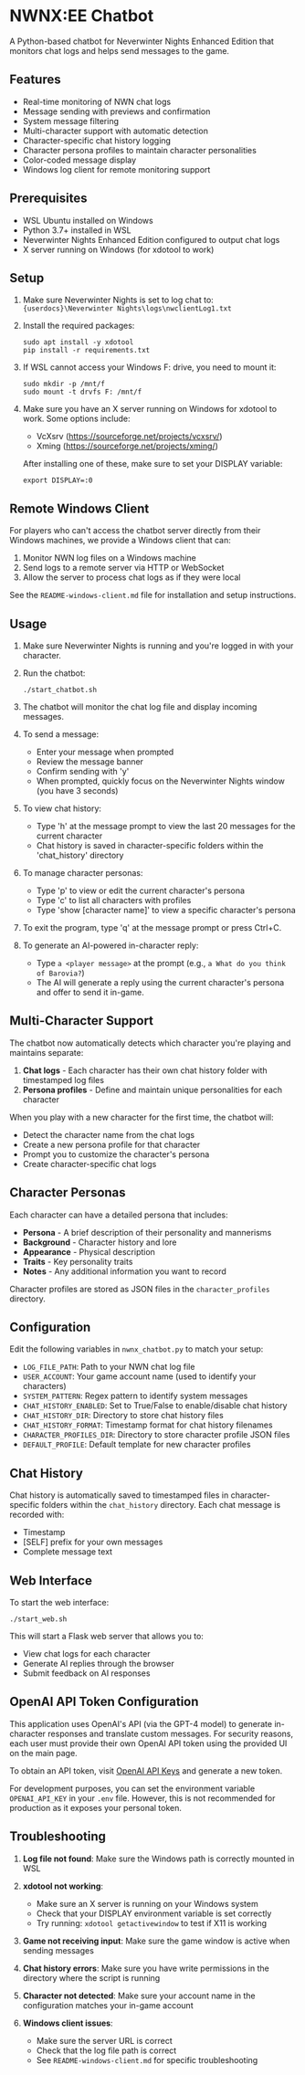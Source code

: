 # NWNX:EE Chatbot

A Python-based chatbot for Neverwinter Nights Enhanced Edition that monitors chat logs and helps send messages to the game.

## Features

- Real-time monitoring of NWN chat logs
- Message sending with previews and confirmation
- System message filtering
- Multi-character support with automatic detection
- Character-specific chat history logging
- Character persona profiles to maintain character personalities
- Color-coded message display
- Windows log client for remote monitoring support

## Prerequisites

- WSL Ubuntu installed on Windows
- Python 3.7+ installed in WSL
- Neverwinter Nights Enhanced Edition configured to output chat logs
- X server running on Windows (for xdotool to work)

## Setup

1. Make sure Neverwinter Nights is set to log chat to: `{userdocs}\Neverwinter Nights\logs\nwclientLog1.txt`

2. Install the required packages:
   ```
   sudo apt install -y xdotool
   pip install -r requirements.txt
   ```

3. If WSL cannot access your Windows F: drive, you need to mount it:
   ```
   sudo mkdir -p /mnt/f
   sudo mount -t drvfs F: /mnt/f
   ```

4. Make sure you have an X server running on Windows for xdotool to work. 
   Some options include:
   - VcXsrv (https://sourceforge.net/projects/vcxsrv/)
   - Xming (https://sourceforge.net/projects/xming/)
   
   After installing one of these, make sure to set your DISPLAY variable:
   ```
   export DISPLAY=:0
   ```
   
## Remote Windows Client

For players who can't access the chatbot server directly from their Windows machines, we provide a Windows client that can:

1. Monitor NWN log files on a Windows machine
2. Send logs to a remote server via HTTP or WebSocket
3. Allow the server to process chat logs as if they were local

See the `README-windows-client.md` file for installation and setup instructions.

## Usage

1. Make sure Neverwinter Nights is running and you're logged in with your character.

2. Run the chatbot:
   ```
   ./start_chatbot.sh
   ```

3. The chatbot will monitor the chat log file and display incoming messages.

4. To send a message:
   - Enter your message when prompted
   - Review the message banner
   - Confirm sending with 'y'
   - When prompted, quickly focus on the Neverwinter Nights window (you have 3 seconds)

5. To view chat history:
   - Type 'h' at the message prompt to view the last 20 messages for the current character
   - Chat history is saved in character-specific folders within the 'chat_history' directory

6. To manage character personas:
   - Type 'p' to view or edit the current character's persona
   - Type 'c' to list all characters with profiles
   - Type 'show [character name]' to view a specific character's persona

7. To exit the program, type 'q' at the message prompt or press Ctrl+C.

8. To generate an AI-powered in-character reply:
   - Type `a <player message>` at the prompt (e.g., `a What do you think of Barovia?`)
   - The AI will generate a reply using the current character's persona and offer to send it in-game.

## Multi-Character Support

The chatbot now automatically detects which character you're playing and maintains separate:

1. **Chat logs** - Each character has their own chat history folder with timestamped log files
2. **Persona profiles** - Define and maintain unique personalities for each character

When you play with a new character for the first time, the chatbot will:
- Detect the character name from the chat logs
- Create a new persona profile for that character
- Prompt you to customize the character's persona
- Create character-specific chat logs

## Character Personas

Each character can have a detailed persona that includes:

- **Persona** - A brief description of their personality and mannerisms
- **Background** - Character history and lore
- **Appearance** - Physical description
- **Traits** - Key personality traits
- **Notes** - Any additional information you want to record

Character profiles are stored as JSON files in the `character_profiles` directory.

## Configuration

Edit the following variables in `nwnx_chatbot.py` to match your setup:

- `LOG_FILE_PATH`: Path to your NWN chat log file
- `USER_ACCOUNT`: Your game account name (used to identify your characters)
- `SYSTEM_PATTERN`: Regex pattern to identify system messages
- `CHAT_HISTORY_ENABLED`: Set to True/False to enable/disable chat history
- `CHAT_HISTORY_DIR`: Directory to store chat history files
- `CHAT_HISTORY_FORMAT`: Timestamp format for chat history filenames
- `CHARACTER_PROFILES_DIR`: Directory to store character profile JSON files
- `DEFAULT_PROFILE`: Default template for new character profiles

## Chat History

Chat history is automatically saved to timestamped files in character-specific folders within the `chat_history` directory. Each chat message is recorded with:

- Timestamp
- [SELF] prefix for your own messages
- Complete message text

## Web Interface

To start the web interface:

```
./start_web.sh
```

This will start a Flask web server that allows you to:
- View chat logs for each character
- Generate AI replies through the browser
- Submit feedback on AI responses 

## OpenAI API Token Configuration

This application uses OpenAI's API (via the GPT-4 model) to generate in-character responses and translate custom messages. For security reasons, each user must provide their own OpenAI API token using the provided UI on the main page.

To obtain an API token, visit [OpenAI API Keys](https://platform.openai.com/account/api-keys) and generate a new token.

For development purposes, you can set the environment variable `OPENAI_API_KEY` in your `.env` file. However, this is not recommended for production as it exposes your personal token.

## Troubleshooting

1. **Log file not found**: Make sure the Windows path is correctly mounted in WSL

2. **xdotool not working**: 
   - Make sure an X server is running on your Windows system
   - Check that your DISPLAY environment variable is set correctly
   - Try running: `xdotool getactivewindow` to test if X11 is working

3. **Game not receiving input**: Make sure the game window is active when sending messages

4. **Chat history errors**: Make sure you have write permissions in the directory where the script is running

5. **Character not detected**: Make sure your account name in the configuration matches your in-game account 

6. **Windows client issues**:
   - Make sure the server URL is correct
   - Check that the log file path is correct
   - See `README-windows-client.md` for specific troubleshooting 